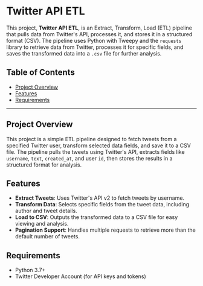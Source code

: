 # Twitter API ETL

This project, **Twitter API ETL**, is an Extract, Transform, Load (ETL) pipeline that pulls data from Twitter's API, processes it, and stores it in a structured format (CSV). The pipeline uses Python with Tweepy and the `requests` library to retrieve data from Twitter, processes it for specific fields, and saves the transformed data into a `.csv` file for further analysis.

## Table of Contents
- [Project Overview](#project-overview)
- [Features](#features)
- [Requirements](#requirements)

---

## Project Overview

This project is a simple ETL pipeline designed to fetch tweets from a specified Twitter user, transform selected data fields, and save it to a CSV file. The pipeline pulls the tweets using Twitter's API, extracts fields like `username`, `text`, `created_at`, and user `id`, then stores the results in a structured format for analysis.

## Features

- **Extract Tweets**: Uses Twitter's API v2 to fetch tweets by username.
- **Transform Data**: Selects specific fields from the tweet data, including author and tweet details.
- **Load to CSV**: Outputs the transformed data to a CSV file for easy viewing and analysis.
- **Pagination Support**: Handles multiple requests to retrieve more than the default number of tweets.

## Requirements

- Python 3.7+
- Twitter Developer Account (for API keys and tokens)